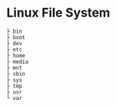 # Linux File System


```
├ bin
├ boot
├ dev
├ etc
├ home
├ media
├ mnt
├ sbin
├ sys
├ tmp
├ usr
└ var
```
